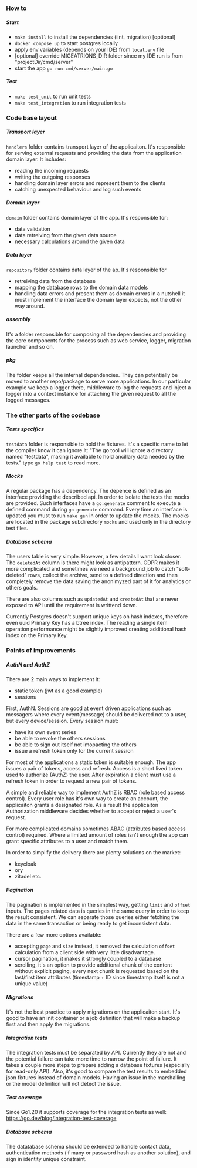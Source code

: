### How to

##### Start

- `make install` to install the dependencies (lint, migration) [optional]
- `docker compose up` to start postgres locally
- apply env variables (depends on your IDE) from `local.env` file
- [optional] override MIGEATRIONS_DIR folder since my IDE run is from "projectDir/cmd/server"
- start the app `go run cmd/server/main.go`

##### Test

- `make test_unit` to run unit tests
- `make test_integration` to run integration tests

### Code base layout

##### Transport layer

`handlers` folder contains transport layer of the applicaiton. It's responsible for serving external requests and providing the data from the application domain layer.
It includes:
- reading the incoming requests
- writing the outgoing responses
- handling domain layer errors and represent them to the clients
- catching unexpected behaviour and log such events

##### Domain layer

`domain` folder contains domain layer of the app. It's responsible for:
- data validation
- data retreiving from the given data source
- necessary calculations around the given data

##### Data layer

`repository` folder contains data layer of the ap. It's responsible for 
- retreiving data from the database
- mapping the database rows to the domain data models
- handling data errors and present them as domain errors
in a nutshell it must implement the interface the domain layer expects, not the other way around.

##### assembly

It's a folder responsible for composing all the dependencies and providing the core components for the process such as web service, logger, migration launcher and so on.

##### pkg

The folder keeps all the internal dependencies. They can potentially be moved to another repo/package to serve more applications. In our particular example we keep a logger there, middleware to log the requests and inject a logger into a context instance for attaching the given request to all the logged messages.

### The other parts of the codebase

##### Tests specifics

`testdata` folder is responsible to hold the fixtures. 
It's a specific name to let the compiler know it can ignore it: "The go tool will ignore a directory named "testdata", making it available
to hold ancillary data needed by the tests."
type `go help test` to read more.

##### Mocks

A regular package has a dependency. The depence is defined as an interface providing the described api.
In order to isolate the tests the mocks are provided.
Such interfaces have a `go:generate` comment to execute a defined command during `go generate` command.
Every time an interface is updated you must to run `make gen` in order to update the mocks. 
The mocks are located in the package subdirectory `mocks` and used only in the directory test files.

##### Database schema

The users table is very simple. However, a few details I want look closer.
The `deletedAt` column is there might look as antipattern. GDPR makes it more complicated and sometimes we need a background job to catch "soft-deleted" rows, collect the archive, send to a defined direction and then completely remove the data saving the anonimyzed part of it for analytics or others goals.

There are also columns such as `updatedAt` and `createdAt` that are never exposed to API until the requirement is writtend down.

Currently Postgres doesn't support unique keys on hash indexes, therefore even uuid Primary Key has a btree index.
The reading a single item operation performance might be slightly improved creating additional hash index on the Primary Key.

### Points of improvements

##### AuthN and AuthZ
There are 2 main ways to implement it:
- static token (jwt as a good example)
- sessions

First, AuthN.
Sessions are good at event driven applications such as messagers where every event(message) should be delivered not to a user, but every device/session.
Every session must:
- have its own event series
- be able to revoke the others sessions
- be able to sign out itself not imopacting the others
- issue a refresh token only for the current session

For most of the applications a static token is suitable enough.
The app issues a pair of tokens, access and refresh.
Access is a short lived token used to authorize (AuthZ) the user.
After expiration a client must use a refresh token in order to request a new pair of tokens.

A simple and reliable way to implement AuthZ is RBAC (role based access control).
Every user role has it's  own way to create an account, the applicaiton grants a designated role.
As a result the applicaiton Authorization middleware decides whether to accept or reject a user's request.

For more complicated domains sometimes ABAC (attributes based access control) required. Where a limited amount of roles isn't enough the app can grant specific attributes to a user and match them.

In order to simplify the delivery there are plenty solutions on the market:
- keycloak
- ory
- zitadel
etc.

##### Pagination

The pagination is implemented in the simplest way, getting `limit` and `offset` inputs.
The pages related data is queries in the same query in order to keep the result consistent.
We can separate those queries either fetching the data in the same transaction or being ready to get inconsistent data.


There are a few more options available:
- accepting `page` and `size` instead, it removed the calculation `offset` calculation from a client side with very little disadvantage.
- cursor pagination, it makes it strongly coupled to a database
- scrolling, it's an option to provide additional chunk of the content without explicit paging, every next chunk is requested based on the last/first item attributes (timestamp + ID since timestamp itself is not a unique value)

##### Migrations

It's not the best practice to apply migrations on the applicaiton start.
It's good to have an init container or a job definition that will make a backup first and then apply the migrations.

##### Integration tests

The integration tests must be separated by API.
Currently they are not and the potential failure can take more time to narrow the point of failure.
It takes a couple more steps to prepare adding a database fixtures (especially for read-only API).
Also, it's good to compare the test results to embedded json fixtures instead of domain models. Having an issue in the marshalling or the model definition will not detect the issue.

##### Test coverage
Since Go1.20 it supports coverage for the integration tests as well:
https://go.dev/blog/integration-test-coverage

##### Database schema
The datatabase schema should be extended to handle contact data, authentication methods (if many or password hash as another solution), and sign in identity unique constraint.
